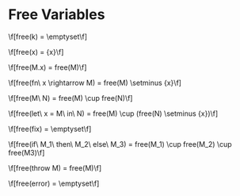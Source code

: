 # Free Variables

\f[free(k) = \emptyset\f]

\f[free(x) = \{x\}\f]

\f[free(M.x) = free(M)\f]

\f[free(fn\ x \rightarrow M) = free(M) \setminus \{x\}\f]

\f[free(M\ N) = free(M) \cup free(N)\f]

\f[free(let\ x = M\ in\ N) = free(M) \cup (free(N) \setminus \{x\})\f]

\f[free(fix) = \emptyset\f]

\f[free(if\ M_1\ then\ M_2\ else\ M_3) = free(M_1) \cup free(M_2) \cup free(M3)\f]

\f[free(throw M) = free(M)\f]

\f[free(error) = \emptyset\f]
